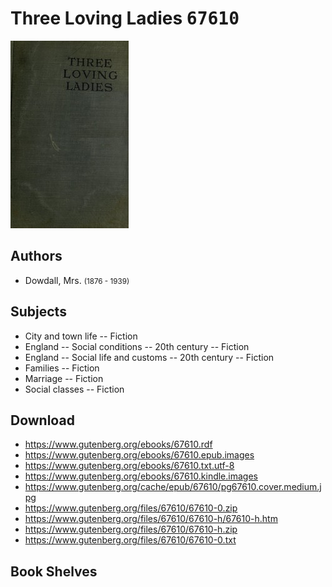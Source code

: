 # Three Loving Ladies <kbd>67610</kbd>

![](./cover.medium.jpg "")

## Authors


 - Dowdall, Mrs. <small>(1876 - 1939)</small>

## Subjects


 - City and town life -- Fiction
 - England -- Social conditions -- 20th century -- Fiction
 - England -- Social life and customs -- 20th century -- Fiction
 - Families -- Fiction
 - Marriage -- Fiction
 - Social classes -- Fiction

## Download


 - https://www.gutenberg.org/ebooks/67610.rdf
 - https://www.gutenberg.org/ebooks/67610.epub.images
 - https://www.gutenberg.org/ebooks/67610.txt.utf-8
 - https://www.gutenberg.org/ebooks/67610.kindle.images
 - https://www.gutenberg.org/cache/epub/67610/pg67610.cover.medium.jpg
 - https://www.gutenberg.org/files/67610/67610-0.zip
 - https://www.gutenberg.org/files/67610/67610-h/67610-h.htm
 - https://www.gutenberg.org/files/67610/67610-h.zip
 - https://www.gutenberg.org/files/67610/67610-0.txt

## Book Shelves


